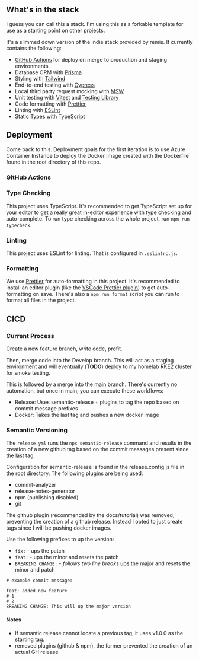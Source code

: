## What's in the stack

I guess you can call this a stack. I'm using this as a forkable template for use as a starting point on other projects.

It's a slimmed down version of the indie stack provided by remis. It currently contains the following:

- [GitHub Actions](https://github.com/features/actions) for deploy on merge to production and staging environments
- Database ORM with [Prisma](https://prisma.io)
- Styling with [Tailwind](https://tailwindcss.com/)
- End-to-end testing with [Cypress](https://cypress.io)
- Local third party request mocking with [MSW](https://mswjs.io)
- Unit testing with [Vitest](https://vitest.dev) and [Testing Library](https://testing-library.com)
- Code formatting with [Prettier](https://prettier.io)
- Linting with [ESLint](https://eslint.org)
- Static Types with [TypeScript](https://typescriptlang.org)


## Deployment

Come back to this. Deployment goals for the first iteration is to use Azure Container Instance to deploy the Docker image created with the Dockerfile found in the root directory of this repo. 

### GitHub Actions

### Type Checking

This project uses TypeScript. It's recommended to get TypeScript set up for your editor to get a really great in-editor experience with type checking and auto-complete. To run type checking across the whole project, run `npm run typecheck`.

### Linting

This project uses ESLint for linting. That is configured in `.eslintrc.js`.

### Formatting

We use [Prettier](https://prettier.io/) for auto-formatting in this project. It's recommended to install an editor plugin (like the [VSCode Prettier plugin](https://marketplace.visualstudio.com/items?itemName=esbenp.prettier-vscode)) to get auto-formatting on save. There's also a `npm run format` script you can run to format all files in the project.

## CICD

### Current Process

Create a new feature branch, write code, profit. 

Then, merge code into the Develop branch. This will act as a staging environment and will eventually (**TODO**) deploy to my homelab RKE2 cluster for smoke testing. 

This is followed by a merge into the main branch. There's currently no automation, but once in main, you can execute these workflows:

- Release: Uses semantic-release + plugins to tag the repo based on commit message prefixes 
- Docker: Takes the last tag and pushes a new docker image

### Semantic Versioning

The `release.yml` runs the `npx semantic-release` command and results in the creation of a new github tag based on the commit messages present since the last tag. 

Configuration for semantic-release is found in the release.config.js file in the root directory. The following plugins are being used: 

- commit-analyzer
- release-notes-generator
- npm (publishing disabled)
- git

The github plugin (recommended by the docs/tutorial) was removed, preventing the creation of a github release. Instead I opted to just create tags since I will be pushing docker images. 

Use the following prefixes to up the version:

- `fix:`                - ups the patch
- `feat:`               - ups the minor and resets the patch 
- `BREAKING CHANGE:`    - *follows two line breaks* ups the major and resets the minor and patch 

```
# example commit message:

feat: added new feature
# 1
# 2
BREAKING CHANGE: This will up the major version
```

#### Notes

- If semantic release cannot locate a previous tag, it uses v1.0.0 as the starting tag.
- removed plugins (github & npm), the former prevented the creation of an actual GH release
